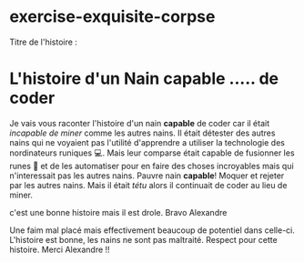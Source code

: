 # exercise-exquisite-corpse

Titre de l'histoire : 
# L'histoire d'un Nain capable ..... de coder

Je vais vous raconter l'histoire d'un nain **capable** de coder car il était *incapable de miner* comme les autres nains. Il était détester des autres nains qui ne voyaient pas l'utilité d'apprendre a utiliser la technologie des nordinateurs runiques :computer:. Mais leur comparse était capable de fusionner les runes :currency_exchange: et de les automatiser pour en faire des choses incroyables mais qui n'interessait pas les autres nains.
Pauvre nain **capable**! Moquer et rejeter par les autres nains. Mais il était *tétu* alors il continuait de coder au lieu de miner.



 c'est une bonne histoire mais il est drole. Bravo Alexandre 

 Une faim mal placé mais effectivement beaucoup de potentiel dans celle-ci.
 L'histoire est bonne, les nains ne sont pas maltraité. Respect pour cette histoire. Merci Alexandre !!